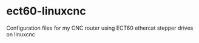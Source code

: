 # ect60-linuxcnc
Configuration files for my CNC router using ECT60 ethercat stepper drives on linuxcnc
